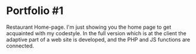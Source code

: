 # Portfolio #1
Restaurant Home-page. I'm just showing you the home page to get acquainted with my codestyle. In the full version which is at the client the adaptive part of a web site is developed, and the PHP and JS functions are connected.
